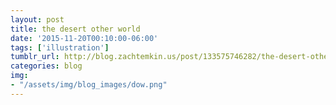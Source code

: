 ```yaml
---
layout: post
title: the desert other world
date: '2015-11-20T00:10:00-06:00'
tags: ['illustration']
tumblr_url: http://blog.zachtemkin.us/post/133575746282/the-desert-other-world
categories: blog
img:
- "/assets/img/blog_images/dow.png" 
---
```

